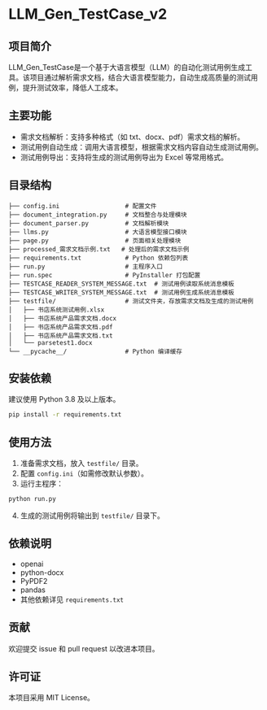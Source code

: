 # LLM_Gen_TestCase_v2

## 项目简介

LLM_Gen_TestCase是一个基于大语言模型（LLM）的自动化测试用例生成工具。该项目通过解析需求文档，结合大语言模型能力，自动生成高质量的测试用例，提升测试效率，降低人工成本。

## 主要功能
- 需求文档解析：支持多种格式（如 txt、docx、pdf）需求文档的解析。
- 测试用例自动生成：调用大语言模型，根据需求文档内容自动生成测试用例。
- 测试用例导出：支持将生成的测试用例导出为 Excel 等常用格式。

## 目录结构
```
├── config.ini                  # 配置文件
├── document_integration.py     # 文档整合与处理模块
├── document_parser.py          # 文档解析模块
├── llms.py                     # 大语言模型接口模块
├── page.py                     # 页面相关处理模块
├── processed_需求文档示例.txt   # 处理后的需求文档示例
├── requirements.txt            # Python 依赖包列表
├── run.py                      # 主程序入口
├── run.spec                    # PyInstaller 打包配置
├── TESTCASE_READER_SYSTEM_MESSAGE.txt  # 测试用例读取系统消息模板
├── TESTCASE_WRITER_SYSTEM_MESSAGE.txt  # 测试用例生成系统消息模板
├── testfile/                   # 测试文件夹，存放需求文档及生成的测试用例
│   ├── 书店系统测试用例.xlsx
│   ├── 书店系统产品需求文档.docx
│   ├── 书店系统产品需求文档.pdf
│   ├── 书店系统产品需求文档.txt
│   └── parsetest1.docx
└── __pycache__/                # Python 编译缓存
```

## 安装依赖

建议使用 Python 3.8 及以上版本。

```bash
pip install -r requirements.txt
```

## 使用方法

1. 准备需求文档，放入 `testfile/` 目录。
2. 配置 `config.ini`（如需修改默认参数）。
3. 运行主程序：

```bash
python run.py
```

4. 生成的测试用例将输出到 `testfile/` 目录下。

## 依赖说明

- openai
- python-docx
- PyPDF2
- pandas
- 其他依赖详见 `requirements.txt`

## 贡献

欢迎提交 issue 和 pull request 以改进本项目。

## 许可证

本项目采用 MIT License。
